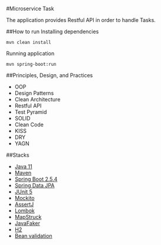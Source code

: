 #Microservice Task

The application provides Restful API in order to handle Tasks.

##How to run
Installing dependencies
```
mvn clean install
```

Running application
```
mvn spring-boot:run
```

##Principles, Design, and Practices
* OOP
* Design Patterns
* Clean Architecture
* Restful API
* Test Pyramid
* SOLID
* Clean Code
* KISS
* DRY
* YAGN

##Stacks
* [Java 11](https://openjdk.java.net/projects/jdk/11/)
* [Maven](https://maven.apache.org/)
* [Spring Boot 2.5.4](https://spring.io/projects/spring-boot)
* [Spring Data JPA](https://spring.io/projects/spring-data-jpa)
* [JUnit 5](https://junit.org/junit5/)
* [Mockito](https://javadoc.io/doc/org.mockito)
* [AssertJ](https://joel-costigliola.github.io/assertj/)
* [Lombok](https://projectlombok.org/)
* [MapStruck](https://mapstruct.org/)
* [JavaFaker](https://github.com/DiUS/java-faker)
* [H2](https://www.h2database.com/html/main.html)
* [Bean validation](https://beanvalidation.org/)